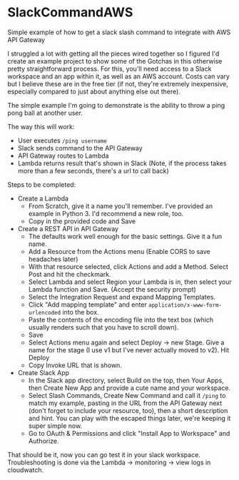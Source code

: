 # SlackCommandAWS
Simple example of how to get a slack slash command to integrate with AWS API Gateway

I struggled a lot with getting all the pieces wired together so I figured I'd create an example project to show some of the Gotchas in this otherwise pretty straightforward process. 
For this, you'll need access to a Slack workspace and an app within it, as well as an AWS account.  Costs can vary but I believe these are in the free tier (if not, they're extremely inexpensive, especially compared to just about anything else out there).

The simple example I'm going to demonstrate is the ability to throw a ping pong ball at another user.

The way this will work:
- User executes `/ping username`
- Slack sends command to the API Gateway
- API Gateway routes to Lambda
- Lambda returns result that's shown in Slack (Note, if the process takes more than a few seconds, there's a url to call back)

Steps to be completed:

- Create a Lambda
  - From Scratch, give it a name you'll remember.  I've provided an example in Python 3.  I'd recommend a new role, too.
  - Copy in the provided code and Save
- Create a REST API in API Gateway
  - The defaults work well enough for the basic settings.  Give it a fun name.
  - Add a Resource from the Actions menu (Enable CORS to save headaches later)
  - With that resource selected, click Actions and add a Method.  Select Post and hit the checkmark.
  - Select Lambda and select Region your Lambda is in, then select your Lambda function and Save. (Accept the security prompt)
  - Select the Integration Request and expand Mapping Templates.
  - Click "Add mapping template" and enter `application/x-www-form-urlencoded` into the box.
  - Paste the contents of the encoding file into the text box (which usually renders such that you have to scroll down).
  - Save
  - Select Actions menu again and select Deploy -> new Stage.  Give a name for the stage (I use v1 but I've never actually moved to v2).  Hit Deploy
  - Copy Invoke URL that is shown.
- Create Slack App
  - In the Slack app directory, select Build on the top, then Your Apps, then Create New App and provide a cute name and your workspace.
  - Select Slash Commands, Create New Command and call it `/ping` to match my example, pasting in the URL from the API Gateway next (don't forget to include your resource, too), then a short description and hint.  You can play with the escaped things later, we're keeping it super simple now.
  - Go to OAuth & Permissions and click "Install App to Workspace" and Authorize.

That should be it, now you can go test it in your slack workspace.  Troubleshooting is done via the Lambda -> monitoring -> view logs in cloudwatch.
